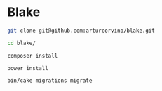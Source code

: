 # Blake

```bash
git clone git@github.com:arturcorvino/blake.git
```

```bash
cd blake/
```

```bash
composer install
```

```bash
bower install
```

```bash
bin/cake migrations migrate
```

